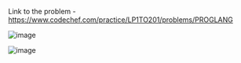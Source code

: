 Link to the problem - https://www.codechef.com/practice/LP1TO201/problems/PROGLANG

![image](https://user-images.githubusercontent.com/57552973/214205373-73942775-f279-415c-ad61-56a855a25c4e.png)



![image](https://user-images.githubusercontent.com/57552973/214205387-962f479c-98a1-4f0f-a2ae-c73397813c67.png)
